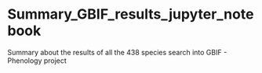 # Summary_GBIF_results_jupyter_notebook
Summary about the results of all the 438 species search into GBIF - Phenology project 
